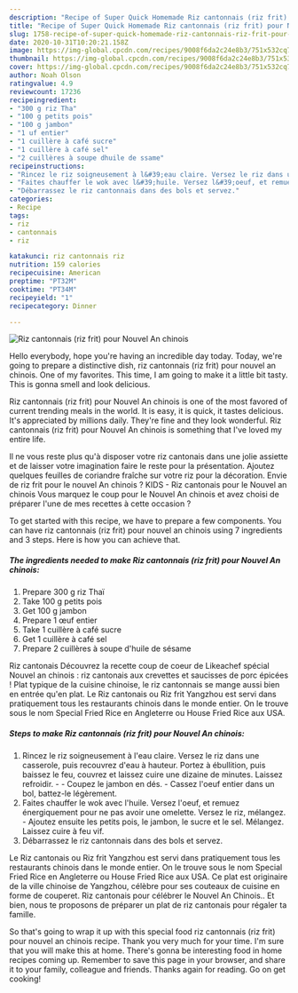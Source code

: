 ```yaml
---
description: "Recipe of Super Quick Homemade Riz cantonnais (riz frit) pour Nouvel An chinois"
title: "Recipe of Super Quick Homemade Riz cantonnais (riz frit) pour Nouvel An chinois"
slug: 1758-recipe-of-super-quick-homemade-riz-cantonnais-riz-frit-pour-nouvel-an-chinois
date: 2020-10-31T10:20:21.158Z
image: https://img-global.cpcdn.com/recipes/9008f6da2c24e8b3/751x532cq70/riz-cantonnais-riz-frit-pour-nouvel-an-chinois-photo-principale-de-la-recette.jpg
thumbnail: https://img-global.cpcdn.com/recipes/9008f6da2c24e8b3/751x532cq70/riz-cantonnais-riz-frit-pour-nouvel-an-chinois-photo-principale-de-la-recette.jpg
cover: https://img-global.cpcdn.com/recipes/9008f6da2c24e8b3/751x532cq70/riz-cantonnais-riz-frit-pour-nouvel-an-chinois-photo-principale-de-la-recette.jpg
author: Noah Olson
ratingvalue: 4.9
reviewcount: 17236
recipeingredient:
- "300 g riz Tha"
- "100 g petits pois"
- "100 g jambon"
- "1 uf entier"
- "1 cuillère à café sucre"
- "1 cuillère à café sel"
- "2 cuillères à soupe dhuile de ssame"
recipeinstructions:
- "Rincez le riz soigneusement à l&#39;eau claire. Versez le riz dans une casserole, puis recouvrez d&#39;eau à hauteur. Portez à ébullition, puis baissez le feu, couvrez et laissez cuire une dizaine de minutes. Laissez refroidir.  Coupez le jambon en dés. Cassez l&#39;oeuf entier dans un bol, battez-le légèrement."
- "Faites chauffer le wok avec l&#39;huile. Versez l&#39;oeuf, et remuez énergiquement pour ne pas avoir une omelette. Versez le riz, mélangez. Ajoutez ensuite les petits pois, le jambon, le sucre et le sel. Mélangez. Laissez cuire à feu vif."
- "Débarrassez le riz cantonnais dans des bols et servez."
categories:
- Recipe
tags:
- riz
- cantonnais
- riz

katakunci: riz cantonnais riz 
nutrition: 159 calories
recipecuisine: American
preptime: "PT32M"
cooktime: "PT34M"
recipeyield: "1"
recipecategory: Dinner

---
```



![Riz cantonnais (riz frit) pour Nouvel An chinois](https://img-global.cpcdn.com/recipes/9008f6da2c24e8b3/751x532cq70/riz-cantonnais-riz-frit-pour-nouvel-an-chinois-photo-principale-de-la-recette.jpg)

Hello everybody, hope you're having an incredible day today. Today, we're going to prepare a distinctive dish, riz cantonnais (riz frit) pour nouvel an chinois. One of my favorites. This time, I am going to make it a little bit tasty. This is gonna smell and look delicious.

Riz cantonnais (riz frit) pour Nouvel An chinois is one of the most favored of current trending meals in the world. It is easy, it is quick, it tastes delicious. It's appreciated by millions daily. They're fine and they look wonderful. Riz cantonnais (riz frit) pour Nouvel An chinois is something that I've loved my entire life.

Il ne vous reste plus qu&#39;à disposer votre riz cantonais dans une jolie assiette et de laisser votre imagination faire le reste pour la présentation. Ajoutez quelques feuilles de coriandre fraîche sur votre riz pour la décoration. Envie de riz frit pour le nouvel An chinois ? KIDS - Riz cantonais pour le Nouvel an chinois Vous marquez le coup pour le Nouvel An chinois et avez choisi de préparer l&#39;une de mes recettes à cette occasion ?


To get started with this recipe, we have to prepare a few components. You can have riz cantonnais (riz frit) pour nouvel an chinois using 7 ingredients and 3 steps. Here is how you can achieve that.

<!--inarticleads1-->

##### The ingredients needed to make Riz cantonnais (riz frit) pour Nouvel An chinois:

1. Prepare 300 g riz Thaï
1. Take 100 g petits pois
1. Get 100 g jambon
1. Prepare 1 œuf entier
1. Take 1 cuillère à café sucre
1. Get 1 cuillère à café sel
1. Prepare 2 cuillères à soupe d&#39;huile de sésame


Riz cantonais Découvrez la recette coup de coeur de Likeachef spécial Nouvel an chinois : riz cantonais aux crevettes et saucisses de porc épicées ! Plat typique de la cuisine chinoise, le riz cantonnais se mange aussi bien en entrée qu&#39;en plat. Le Riz cantonais ou Riz frit Yangzhou est servi dans pratiquement tous les restaurants chinois dans le monde entier. On le trouve sous le nom Special Fried Rice en Angleterre ou House Fried Rice aux USA. 

<!--inarticleads2-->

##### Steps to make Riz cantonnais (riz frit) pour Nouvel An chinois:

1. Rincez le riz soigneusement à l&#39;eau claire. Versez le riz dans une casserole, puis recouvrez d&#39;eau à hauteur. Portez à ébullition, puis baissez le feu, couvrez et laissez cuire une dizaine de minutes. Laissez refroidir. -  - Coupez le jambon en dés. - Cassez l&#39;oeuf entier dans un bol, battez-le légèrement.
1. Faites chauffer le wok avec l&#39;huile. Versez l&#39;oeuf, et remuez énergiquement pour ne pas avoir une omelette. Versez le riz, mélangez. - Ajoutez ensuite les petits pois, le jambon, le sucre et le sel. Mélangez. Laissez cuire à feu vif.
1. Débarrassez le riz cantonnais dans des bols et servez.


Le Riz cantonais ou Riz frit Yangzhou est servi dans pratiquement tous les restaurants chinois dans le monde entier. On le trouve sous le nom Special Fried Rice en Angleterre ou House Fried Rice aux USA. Ce plat est originaire de la ville chinoise de Yangzhou, célèbre pour ses couteaux de cuisine en forme de couperet. Riz cantonais pour célébrer le Nouvel An Chinois.. Et bien, nous te proposons de préparer un plat de riz cantonais pour régaler ta famille. 

So that's going to wrap it up with this special food riz cantonnais (riz frit) pour nouvel an chinois recipe. Thank you very much for your time. I'm sure that you will make this at home. There's gonna be interesting food in home recipes coming up. Remember to save this page in your browser, and share it to your family, colleague and friends. Thanks again for reading. Go on get cooking!
